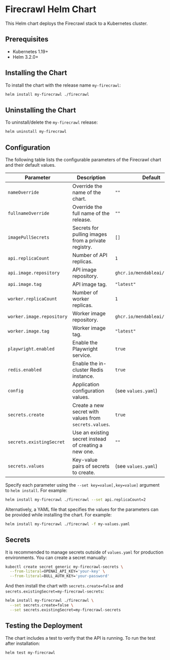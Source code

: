 # Firecrawl Helm Chart

This Helm chart deploys the Firecrawl stack to a Kubernetes cluster.

## Prerequisites

- Kubernetes 1.19+
- Helm 3.2.0+

## Installing the Chart

To install the chart with the release name `my-firecrawl`:

```bash
helm install my-firecrawl ./firecrawl
```

## Uninstalling the Chart

To uninstall/delete the `my-firecrawl` release:

```bash
helm uninstall my-firecrawl
```

## Configuration

The following table lists the configurable parameters of the Firecrawl chart and their default values.

| Parameter | Description | Default |
| --- | --- | --- |
| `nameOverride` | Override the name of the chart. | `""` |
| `fullnameOverride` | Override the full name of the release. | `""` |
| `imagePullSecrets` | Secrets for pulling images from a private registry. | `[]` |
| `api.replicaCount` | Number of API replicas. | `1` |
| `api.image.repository` | API image repository. | `ghcr.io/mendableai/firecrawl` |
| `api.image.tag` | API image tag. | `"latest"` |
| `worker.replicaCount` | Number of worker replicas. | `1` |
| `worker.image.repository`| Worker image repository. | `ghcr.io/mendableai/firecrawl` |
| `worker.image.tag` | Worker image tag. | `"latest"` |
| `playwright.enabled`| Enable the Playwright service. | `true` |
| `redis.enabled` | Enable the in-cluster Redis instance. | `true` |
| `config` | Application configuration values. | (see `values.yaml`) |
| `secrets.create` | Create a new secret with values from `secrets.values`. | `true` |
| `secrets.existingSecret`| Use an existing secret instead of creating a new one. | `""` |
| `secrets.values`| Key-value pairs of secrets to create. | (see `values.yaml`) |

Specify each parameter using the `--set key=value[,key=value]` argument to `helm install`. For example:

```bash
helm install my-firecrawl ./firecrawl --set api.replicaCount=2
```

Alternatively, a YAML file that specifies the values for the parameters can be provided while installing the chart. For example:

```bash
helm install my-firecrawl ./firecrawl -f my-values.yaml
```

## Secrets

It is recommended to manage secrets outside of `values.yaml` for production environments. You can create a secret manually:

```bash
kubectl create secret generic my-firecrawl-secrets \
  --from-literal=OPENAI_API_KEY='your-key' \
  --from-literal=BULL_AUTH_KEY='your-password'
```

And then install the chart with `secrets.create=false` and `secrets.existingSecret=my-firecrawl-secrets`:

```bash
helm install my-firecrawl ./firecrawl \
  --set secrets.create=false \
  --set secrets.existingSecret=my-firecrawl-secrets
```

## Testing the Deployment

The chart includes a test to verify that the API is running. To run the test after installation:

```bash
helm test my-firecrawl
```
